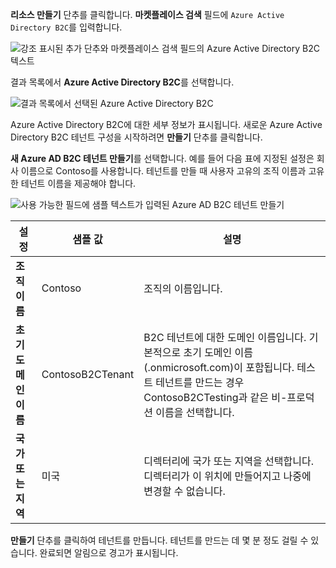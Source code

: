 **리소스 만들기** 단추를 클릭합니다. **마켓플레이스 검색** 필드에 `Azure Active Directory B2C`를 입력합니다.

![강조 표시된 추가 단추와 마켓플레이스 검색 필드의 Azure Active Directory B2C 텍스트](./media/active-directory-b2c-create-tenant/find-azure-ad-b2c.png)

결과 목록에서 **Azure Active Directory B2C**를 선택합니다.

![결과 목록에서 선택된 Azure Active Directory B2C](./media/active-directory-b2c-create-tenant/find-azure-ad-b2c-result.png)

Azure Active Directory B2C에 대한 세부 정보가 표시됩니다. 새로운 Azure Active Directory B2C 테넌트 구성을 시작하려면 **만들기** 단추를 클릭합니다.

**새 Azure AD B2C 테넌트 만들기**를 선택합니다. 예를 들어 다음 표에 지정된 설정은 회사 이름으로 Contoso를 사용합니다. 테넌트를 만들 때 사용자 고유의 조직 이름과 고유한 테넌트 이름을 제공해야 합니다.  

![사용 가능한 필드에 샘플 텍스트가 입력된 Azure AD B2C 테넌트 만들기](./media/active-directory-b2c-create-tenant/create-new-b2c-tenant.png)

| 설정      | 샘플 값  | 설명                                        |
| ------------ | ------- | -------------------------------------------------- |
| **조직 이름** | Contoso | 조직의 이름입니다. | 
| **초기 도메인 이름** |  ContosoB2CTenant | B2C 테넌트에 대한 도메인 이름입니다. 기본적으로 초기 도메인 이름(.onmicrosoft.com)이 포함됩니다. 테스트 테넌트를 만드는 경우 ContosoB2CTesting과 같은 비-프로덕션 이름을 선택합니다. |
| **국가 또는 지역** | 미국 | 디렉터리에 국가 또는 지역을 선택합니다. 디렉터리가 이 위치에 만들어지고 나중에 변경할 수 없습니다.  |

**만들기** 단추를 클릭하여 테넌트를 만듭니다. 테넌트를 만드는 데 몇 분 정도 걸릴 수 있습니다. 완료되면 알림으로 경고가 표시됩니다.